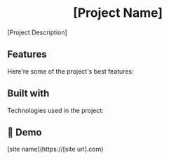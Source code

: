 <h1 align="center" id="title">[Project Name]</h1>

<p id="description">[Project Description]</p>

  
  
<h2>Features</h2>

Here're some of the project's best features:

<!-- *   Feature - 1

*   Feature - 2

*   Feature - 3 -->

  
  
<h2>Built with</h2>

Technologies used in the project:

<!-- *   technology - 1 -->
<!-- *   technology - 2
*   technology - 3
*   technology - 4
*   technology - 5 -->


<h2>🚀 Demo</h2>

[site name](https://[site url].com)